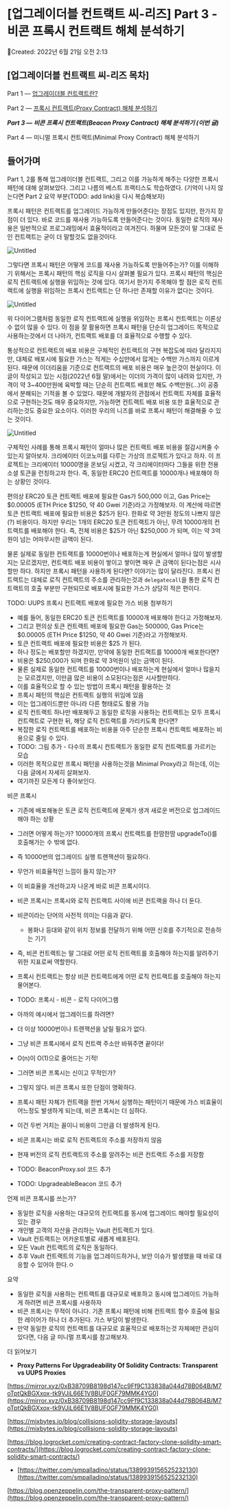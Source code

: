 # [업그레이더블 컨트랙트 씨-리즈] Part 3 - 비콘 프록시 컨트랙트 해체 분석하기

Created: 2022년 6월 21일 오전 2:13

## **[업그레이더블 컨트랙트 씨-리즈 목차]**

Part 1 — [업그레이더블 컨트랙트란?](https://medium.com/@aiden.p/%EC%97%85%EA%B7%B8%EB%A0%88%EC%9D%B4%EB%8D%94%EB%B8%94-%EC%BB%A8%ED%8A%B8%EB%9E%99%ED%8A%B8-%EC%94%A8-%EB%A6%AC%EC%A6%88-part-1-%EC%97%85%EA%B7%B8%EB%A0%88%EC%9D%B4%EB%8D%94%EB%B8%94-%EC%BB%A8%ED%8A%B8%EB%9E%99%ED%8A%B8%EB%9E%80-b433225ebf58) 

Part 2 — [프록시 컨트랙트(Proxy Contract) 해체 분석하기](https://medium.com/@aiden.p/%EC%97%85%EA%B7%B8%EB%A0%88%EC%9D%B4%EB%8D%94%EB%B8%94-%EC%BB%A8%ED%8A%B8%EB%9E%99%ED%8A%B8-%EC%94%A8-%EB%A6%AC%EC%A6%88-part-2-%ED%94%84%EB%A1%9D%EC%8B%9C-%EC%BB%A8%ED%8A%B8%EB%9E%99%ED%8A%B8-%ED%95%B4%EC%B2%B4-%EB%B6%84%EC%84%9D%ED%95%98%EA%B8%B0-95924cb969f0)

***Part 3 — 비콘 프록시 컨트랙트(Beacon Proxy Contract) 해체 분석하기 (이번 글)***

Part 4 — 미니멀 프록시 컨트랙트(Minimal Proxy Contract) 해체 분석하기

## 들어가며

Part 1, 2를 통해 업그레이더블 컨트랙트, 그리고 이를 가능하게 해주는 다양한 프록시 패턴에 대해 살펴보았다. 그리고 나름의 베스트 프랙티스도 학습하였다. (기억이 나지 않는다면 Part 2 요약 부분(TODO: add link)을 다시 복습해보자)

프록시 패턴은 컨트랙트를 업그레이드 가능하게 만들어준다는 장점도 있지만, 한가지 장점이 더 있다. 바로 코드를 재사용 가능하도록 만들어준다는 것이다. 동일한 로직의 재사용은 일반적으로 프로그래밍에서 효율적이라고 여겨진다. 하물며 모든것이 말 그대로 돈인 컨트랙트는 굳이 더 말할것도 없을것이다.

![Untitled](%5B%E1%84%8B%E1%85%A5%E1%86%B8%E1%84%80%E1%85%B3%E1%84%85%E1%85%A6%E1%84%8B%E1%85%B5%E1%84%83%E1%85%A5%E1%84%87%E1%85%B3%E1%86%AF%20%E1%84%8F%E1%85%A5%E1%86%AB%E1%84%90%E1%85%B3%E1%84%85%E1%85%A2%E1%86%A8%E1%84%90%E1%85%B3%20%E1%84%8A%E1%85%B5-%E1%84%85%E1%85%B5%E1%84%8C%E1%85%B3%5D%20Part%203%20-%20%E1%84%87%E1%85%B5%E1%84%8F%E1%85%A9%E1%86%AB%201d282e750f9f4e68b145b4e2e6d71f81/Untitled.png)

그렇다면 프록시 패턴은 어떻게 코드를 재사용 가능하도록 만들어주는가? 이를 이해하기 위해서는 프록시 패턴의 핵심 로직을 다시 살펴볼 필요가 있다. 프록시 패턴의 핵심은 로직 컨트랙트에 실행을 위임하는 것에 있다. 여기서 한가지 주목해야 할 점은 로직 컨트랙트에 실행을 위임하는 프록시 컨트랙트는 단 하나만 존재할 이유가 없다는 것이다.

![Untitled](%5B%E1%84%8B%E1%85%A5%E1%86%B8%E1%84%80%E1%85%B3%E1%84%85%E1%85%A6%E1%84%8B%E1%85%B5%E1%84%83%E1%85%A5%E1%84%87%E1%85%B3%E1%86%AF%20%E1%84%8F%E1%85%A5%E1%86%AB%E1%84%90%E1%85%B3%E1%84%85%E1%85%A2%E1%86%A8%E1%84%90%E1%85%B3%20%E1%84%8A%E1%85%B5-%E1%84%85%E1%85%B5%E1%84%8C%E1%85%B3%5D%20Part%203%20-%20%E1%84%87%E1%85%B5%E1%84%8F%E1%85%A9%E1%86%AB%201d282e750f9f4e68b145b4e2e6d71f81/Untitled%201.png)

위 다이어그램처럼 동일한 로직 컨트랙트에 실행을 위임하는 프록시 컨트랙트는 이론상 수 없이 많을 수 있다. 이 점을 잘 활용하면 프록시 패턴을 단순히 업그레이드 목적으로 사용하는것에서 더 나아가, 컨트랙트 배포를 더 효율적으로 수행할 수 있다.

통상적으로 컨트랙트의 배포 비용은 구체적인 컨트랙트의 구현 복잡도에 따라 달라지지만, 대체로 배포시에 필요한 가스는 적게는 수십만에서 많게는 수백만 가스까지 이르게 된다. 때문에 이더리움을 기준으로 컨트랙트의 배포 비용은 매우 높은것이 현실이다. 이 글이 작성되고 있는 시점(2022년 6월 말)에서는 이더의 가격이 많이 내려와 있지만, 가격이 약 3~400만원에 육박할 때는 단순히 컨트랙트 배포만 해도 수백만원(…)이 공중에서 분해되는 기적을 볼 수 있었다. 때문에 개발자의 관점에서 컨트랙트 자체를 효율적으로 구현하는것도 매우 중요하지만, 가능하면 컨트랙트 배포 비용 또한 효율적으로 관리하는것도 중요한 요소이다. 이러한 우리의 니즈를 바로 프록시 패턴이 해결해줄 수 있는 것이다.

![Untitled](%5B%E1%84%8B%E1%85%A5%E1%86%B8%E1%84%80%E1%85%B3%E1%84%85%E1%85%A6%E1%84%8B%E1%85%B5%E1%84%83%E1%85%A5%E1%84%87%E1%85%B3%E1%86%AF%20%E1%84%8F%E1%85%A5%E1%86%AB%E1%84%90%E1%85%B3%E1%84%85%E1%85%A2%E1%86%A8%E1%84%90%E1%85%B3%20%E1%84%8A%E1%85%B5-%E1%84%85%E1%85%B5%E1%84%8C%E1%85%B3%5D%20Part%203%20-%20%E1%84%87%E1%85%B5%E1%84%8F%E1%85%A9%E1%86%AB%201d282e750f9f4e68b145b4e2e6d71f81/Untitled%202.png)

구체적인 사례를 통해 프록시 패턴이 얼마나 많은 컨트랙트 배포 비용을 절감시켜줄 수 있는지 알아보자. 크리에이터 이코노미를 다루는 가상의 프로젝트가 있다고 하자. 이 프로젝트는 크리에이터 10000명을 온보딩 시켰고, 각 크리에이터마다 그들을 위한 전용 소셜 토큰을 런칭하고자 한다. 즉, 동일한 ERC20 컨트랙트를 10000개나 배포해야 하는 상황인 것이다.

편의상 ERC20 토큰 컨트랙트 배포에 필요한 Gas가 500,000 이고, Gas Price는 $0.00005 (ETH Price $1250, 약 40 Gwei 기준)라고 가정해보자. 이 계산에 따르면 토큰 컨트랙트 배포에 필요한 비용은 $25가 된다. 한화로 약 3만원 정도의 나쁘지 않은(?) 비용이다. 하지만 우리는 1개의 ERC20 토큰 컨트랙트가 아닌, 무려 10000개의 컨트랙트를 배포해야 한다. 즉, 전체 비용은 $25가 아닌 $250,000 가 되며, 이는 약 3억원이 넘는 어마무시한 금액이 된다. 

물론 실제로 동일한 컨트랙트를 10000번이나 배포하는게 현실에서 얼마나 많이 발생할지는 모르겠지만, 컨트랙트 배포 비용이 쌓이고 쌓이면 매우 큰 금액이 된다는점은 시사할만 하다. 하지만 프록시 패턴을 사용하게 된다면? 이야기는 많이 달라진다. 프록시 컨트랙트는 대체로 로직 컨트랙트의 주소를 관리하는것과 `delegatecall`을 통한 로직 컨트랙트의 호출 부분만 구현되므로 배포시에 필요한 가스가 상당히 적은 편이다. 

TODO: UUPS 프록시 컨트랙트 배포에 필요한 가스 비용 첨부하기

- 예를 들어, 동일한 ERC20 토큰 컨트랙트를 10000개 배포해야 한다고 가정해보자.
- 그리고 편의상 토큰 컨트랙트 배포에 필요한 Gas는 500000, Gas Price는 $0.00005 (ETH Price $1250, 약 40 Gwei 기준)라고 가정해보자.
- 토큰 컨트랙트 배포에 필요한 비용은 $25 가 된다.
- 하나 정도는 배포할만 하겠지만, 만약에 동일한 컨트랙트를 10000개 배포한다면?
- 비용은 $250,000가 되며 한화로 약 3억원이 넘는 금액이 된다.
- 물론 실제로 동일한 컨트랙트를 10000번이나 배포하는게 현실에서 얼마나 많을지는 모르겠지만, 이만큼 많은 비용이 소모된다는점은 시사할만하다.
- 이를 효율적으로 할 수 있는 방법이 프록시 패턴을 활용하는 것
- 프록시 패턴의 핵심은 컨트랙트 실행의 위임에 있음
- 이는 업그레이드뿐만 아니라 다른 형태로도 활용 가능
- 로직 컨트랙트 하나만 배포해두고 동일한 로직을 사용하는 컨트랙트는 모두 프록시 컨트랙트로 구현한 뒤, 해당 로직 컨트랙트를 가리키도록 한다면?
- 복잡한 로직 컨트랙트를 배포하는 비용을 아주 단순한 프록시 컨트랙트 배포하는 비용으로 줄일 수 있다.
- TODO: 그림 추가 - 다수의 프록시 컨트랙트가 동일한 로직 컨트랙트를 가르키는 모습
- 이러한 목적으로만 프록시 패턴을 사용하는것을 Minimal Proxy라고 하는데, 이는 다음 글에서 자세히 살펴보자.
- 여기까진 모든게 다 좋아보인다.

비콘 프록시

- 기존에 배포해놓은 토큰 로직 컨트랙트에 문제가 생겨 새로운 버전으로 업그레이드 해야 하는 상황
- 그러면 어떻게 하는가? 10000개의 프록시 컨트랙트를 한땀한땀 upgradeTo()를 호출해가는 수 밖에 없다.
- 즉 10000번의 업그레이드 실행 트랜잭션이 필요하다.
- 무언가 비효율적인 느낌이 들지 않는가?
- 이 비효율을 개선하고자 나온게 바로 비콘 프록시이다.
- 비콘 프록시는 프록시와 로직 컨트랙트 사이에 비콘 컨트랙을 하나 더 둔다.
- 비콘이라는 단어의 사전적 의미는 다음과 같다.
    - 봉화나 등대와 같이 위치 정보를 전달하기 위해 어떤 신호를 주기적으로 전송하는 기기
- 즉, 비콘 컨트랙트는 말 그대로 어떤 로직 컨트랙트를 호출해야 하는지를 알려주기 위한 지표로써 역할한다.
- 프록시 컨트랙트는 항상 비콘 컨트랙트에게 어떤 로직 컨트랙트를 호출해야 하는지 물어본다.
- TODO: 프록시 - 비콘 - 로직 다이어그램
- 아까의 예시에서 업그레이드를 하려면?
- 더 이상 10000번이나 트랜잭션을 날릴 필요가 없다.
- 그냥 비콘 프록시에서 로직 컨트랙 주소만 바꿔주면 끝이다!
- O(n)이 O(1)으로 줄어드는 기적!
- 그러면 비콘 프록시는 신이고 무적인가?
- 그렇지 않다. 비콘 프록시 또한 단점이 명확하다.
- 프록시 패턴 자체가 컨트랙을 한번 거쳐서 실행하는 패턴이기 때문에 가스 비효율이 어느정도 발생하게 되는데, 비콘 프록시는 더 심하다.
- 이건 두번 거치는 꼴이니 비용이 그만큼 더 발생하게 된다.

- 비콘 프록시는 바로 로직 컨트랙트의 주소를 저장하지 않음
- 현재 버전의 로직 컨트랙트의 주소를 알려주는 비콘 컨트랙트 주소를 저장함
- TODO: BeaconProxy.sol 코드 추가
- TODO: UpgradeableBeacon 코드 추가

언제 비콘 프록시를 쓰는가?

- 동일한 로직을 사용하는 대규모의 컨트랙트를 동시에 업그레이드 해야할 필요성이 있는 경우
- 개인별 고객의 자산을 관리하는 Vault 컨트랙트가 있다.
- Vault 컨트랙트는 어카운트별로 새롭게 배포된다.
- 모든 Vault 컨트랙트의 로직은 동일하다.
- 추후 Vault 컨트랙트의 기능을 업그레이드하거나, 보안 이슈가 발생했을 때 바로 대응할 수 있어야 한다.ㅇ

요약

- 동일한 로직을 사용하는 컨트랙트를 대규모로 배포하고 동시에 업그레이드 가능하게 하려면 비콘 프록시를 사용하자
- 비콘 프록시는 무적이 아니다. 기존 프록시 패턴에 비해 컨트랙트 함수 호출에 필요한 레이어가 하나 더 추가된다. 가스 부담이 발생한다.
- 만약 동일한 로직의 컨트랙트를 대규모로 효율적으로 배포하는것 자체에만 관심이 있다면, 다음 글 미니멀 프록시를 참고해보자.

더 읽어보기

- ****Proxy Patterns For Upgradeability Of Solidity Contracts: Transparent vs UUPS Proxies****

[https://mirror.xyz/0xB38709B8198d147cc9Ff9C133838a044d78B064B/M7oTptQkBGXxox-tk9VJjL66E1V8BUF0GF79MMK4YG0](https://mirror.xyz/0xB38709B8198d147cc9Ff9C133838a044d78B064B/M7oTptQkBGXxox-tk9VJjL66E1V8BUF0GF79MMK4YG0)

[https://mixbytes.io/blog/collisions-solidity-storage-layouts](https://mixbytes.io/blog/collisions-solidity-storage-layouts)

[https://blog.logrocket.com/creating-contract-factory-clone-solidity-smart-contracts/](https://blog.logrocket.com/creating-contract-factory-clone-solidity-smart-contracts/)

- [https://twitter.com/smpalladino/status/1389939156525232130](https://twitter.com/smpalladino/status/1389939156525232130)

[https://blog.openzeppelin.com/the-transparent-proxy-pattern/](https://blog.openzeppelin.com/the-transparent-proxy-pattern/)